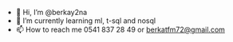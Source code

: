 - 👋 Hi, I’m @berkay2na
- 🌱 I’m currently learning ml, t-sql and nosql
- 📫 How to reach me 0541 837 28 49 or berkatfm72@gmail.com

